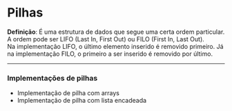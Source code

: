 # Pilhas

**Definição**: É uma estrutura de dados que segue uma certa ordem particular. A ordem pode ser LIFO (Last In, First Out) ou FILO (First In, Last Out).     
Na implementação LIFO, o último elemento inserido é removido primeiro. Já na implementação FILO, o primeiro a ser inserido é removido por último.

___

### Implementações de pilhas

- Implementação de pilha com arrays
- Implementação de pilha com lista encadeada
